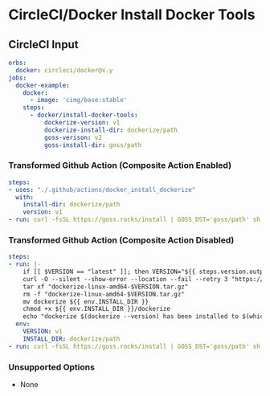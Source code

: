 # CircleCI/Docker Install Docker Tools

## CircleCI Input

```yaml
orbs:
  docker: circleci/docker@x.y
jobs:
  docker-example:
    docker:
      - image: 'cimg/base:stable'
    steps:
      - docker/install-docker-tools:
          dockerize-version: v1
          dockerize-install-dir: dockerize/path
          goss-verison: v2
          goss-install-dir: goss/path
```

### Transformed Github Action (Composite Action Enabled)

```yaml
steps:
- uses: "./.github/actions/docker_install_dockerize"
  with:
    install-dir: dockerize/path
    version: v1
- run: curl -fsSL https://goss.rocks/install | GOSS_DST='goss/path' sh
```

### Transformed Github Action (Composite Action Disabled)
```yaml
steps:
- run: |-
    if [[ $VERSION == "latest" ]]; then VERSION="${{ steps.version.outputs.version }}"; fi
    curl -O --silent --show-error --location --fail --retry 3 "https://github.com/jwilder/dockerize/releases/download/$VERSION/dockerize-linux-amd64-$VERSION.tar.gz"
    tar xf "dockerize-linux-amd64-$VERSION.tar.gz"
    rm -f "dockerize-linux-amd64-$VERSION.tar.gz"
    mv dockerize ${{ env.INSTALL_DIR }}
    chmod +x ${{ env.INSTALL_DIR }}/dockerize
    echo "dockerize $(dockerize --version) has been installed to $(which dockerize)"
  env:
    VERSION: v1
    INSTALL_DIR: dockerize/path
- run: curl -fsSL https://goss.rocks/install | GOSS_DST='goss/path' sh
```
### Unsupported Options

- None

